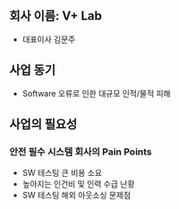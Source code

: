 ## 회사 이름: V+ Lab
- 대표이사 김문주

## 사업 동기
- Software 오류로 인한 대규모 인적/물적 피해

## 사업의 필요성
### 안전 필수 시스템 회사의 Pain Points
- SW 테스팅 큰 비용 소요
- 높아지는 인건비 및 인력 수급 난황
- SW 테스팅 해외 아웃소싱 문제점
